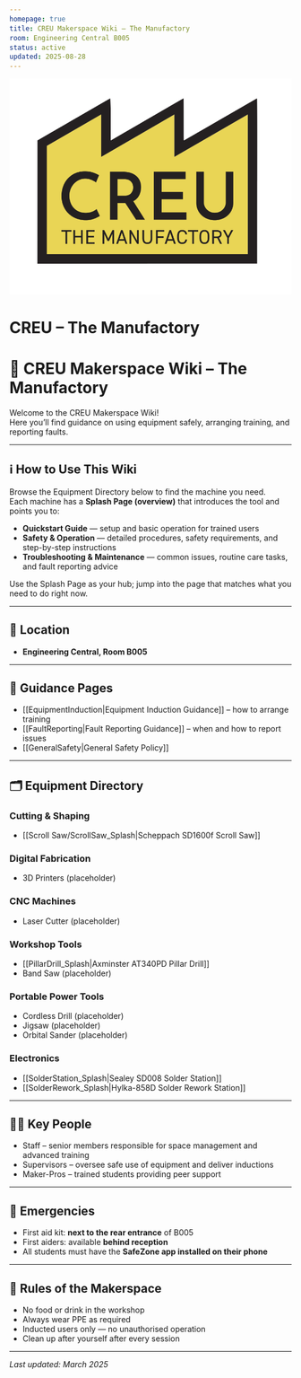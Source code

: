 ```yaml
---
homepage: true
title: CREU Makerspace Wiki – The Manufactory
room: Engineering Central B005
status: active
updated: 2025-08-28
---
```

<div class="page-banner">
  <img src="images/creu_logo.png" alt="CREU Logo">
  <h1>CREU – The Manufactory</h1>
</div>

# 📘 CREU Makerspace Wiki – The Manufactory

Welcome to the CREU Makerspace Wiki!  
Here you’ll find guidance on using equipment safely, arranging training, and reporting faults.

---

## ℹ️ How to Use This Wiki
Browse the Equipment Directory below to find the machine you need.  
Each machine has a **Splash Page (overview)** that introduces the tool and points you to:
- **Quickstart Guide** — setup and basic operation for trained users
- **Safety & Operation** — detailed procedures, safety requirements, and step-by-step instructions
- **Troubleshooting & Maintenance** — common issues, routine care tasks, and fault reporting advice

Use the Splash Page as your hub; jump into the page that matches what you need to do right now.

---

## 📍 Location
- **Engineering Central, Room B005**

---

## 📖 Guidance Pages
- [[EquipmentInduction|Equipment Induction Guidance]] – how to arrange training  
- [[FaultReporting|Fault Reporting Guidance]] – when and how to report issues  
- [[GeneralSafety|General Safety Policy]]  

---

## 🗂️ Equipment Directory

### Cutting & Shaping
- [[Scroll Saw/ScrollSaw_Splash|Scheppach SD1600f Scroll Saw]]
### Digital Fabrication
- 3D Printers (placeholder)  
### CNC Machines
- Laser Cutter (placeholder)  
### Workshop Tools
- [[PillarDrill_Splash|Axminster AT340PD Pillar Drill]] 
- Band Saw (placeholder)  
### Portable Power Tools
- Cordless Drill (placeholder)  
- Jigsaw (placeholder)  
- Orbital Sander (placeholder)  
### Electronics
- [[SolderStation_Splash|Sealey SD008 Solder Station]]
- [[SolderRework_Splash|Hylka-858D Solder Rework Station]]

---

## 🧑‍🏫 Key People
- <span class="black-apron">Staff</span> – senior members responsible for space management and advanced training  
- <span class="red-apron">Supervisors</span> – oversee safe use of equipment and deliver inductions  
- <span class="blue-apron">Maker-Pros</span> – trained students providing peer support  

---

## 🚨 Emergencies
- First aid kit: **next to the rear entrance** of B005  
- First aiders: available **behind reception**  
- All students must have the **SafeZone app installed on their phone**  

---

## 📜 Rules of the Makerspace
- No food or drink in the workshop  
- Always wear PPE as required  
- Inducted users only — no unauthorised operation  
- Clean up after yourself after every session  

---

_Last updated: March 2025_
